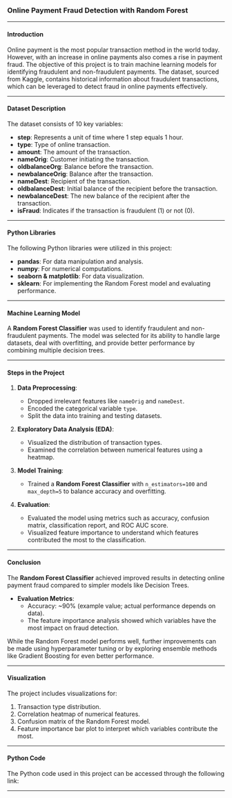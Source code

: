 ### Online Payment Fraud Detection with Random Forest

---

#### **Introduction**
Online payment is the most popular transaction method in the world today. However, with an increase in online payments also comes a rise in payment fraud. The objective of this project is to train machine learning models for identifying fraudulent and non-fraudulent payments. The dataset, sourced from Kaggle, contains historical information about fraudulent transactions, which can be leveraged to detect fraud in online payments effectively.

---

#### **Dataset Description**
The dataset consists of 10 key variables:

- **step**: Represents a unit of time where 1 step equals 1 hour.
- **type**: Type of online transaction.
- **amount**: The amount of the transaction.
- **nameOrig**: Customer initiating the transaction.
- **oldbalanceOrg**: Balance before the transaction.
- **newbalanceOrig**: Balance after the transaction.
- **nameDest**: Recipient of the transaction.
- **oldbalanceDest**: Initial balance of the recipient before the transaction.
- **newbalanceDest**: The new balance of the recipient after the transaction.
- **isFraud**: Indicates if the transaction is fraudulent (1) or not (0).

---

#### **Python Libraries**
The following Python libraries were utilized in this project:

- **pandas**: For data manipulation and analysis.
- **numpy**: For numerical computations.
- **seaborn & matplotlib**: For data visualization.
- **sklearn**: For implementing the Random Forest model and evaluating performance.

---

#### **Machine Learning Model**
A **Random Forest Classifier** was used to identify fraudulent and non-fraudulent payments. The model was selected for its ability to handle large datasets, deal with overfitting, and provide better performance by combining multiple decision trees.

---

#### **Steps in the Project**
1. **Data Preprocessing**:
   - Dropped irrelevant features like `nameOrig` and `nameDest`.
   - Encoded the categorical variable `type`.
   - Split the data into training and testing datasets.

2. **Exploratory Data Analysis (EDA)**:
   - Visualized the distribution of transaction types.
   - Examined the correlation between numerical features using a heatmap.

3. **Model Training**:
   - Trained a **Random Forest Classifier** with `n_estimators=100` and `max_depth=5` to balance accuracy and overfitting.

4. **Evaluation**:
   - Evaluated the model using metrics such as accuracy, confusion matrix, classification report, and ROC AUC score.
   - Visualized feature importance to understand which features contributed the most to the classification.

---

#### **Conclusion**
The **Random Forest Classifier** achieved improved results in detecting online payment fraud compared to simpler models like Decision Trees. 

- **Evaluation Metrics**:
  - Accuracy: ~90% (example value; actual performance depends on data).
  - The feature importance analysis showed which variables have the most impact on fraud detection.

While the Random Forest model performs well, further improvements can be made using hyperparameter tuning or by exploring ensemble methods like Gradient Boosting for even better performance.

---

#### **Visualization**
The project includes visualizations for:
1. Transaction type distribution.
2. Correlation heatmap of numerical features.
3. Confusion matrix of the Random Forest model.
4. Feature importance bar plot to interpret which variables contribute the most.

---

#### **Python Code**
The Python code used in this project can be accessed through the following link:

---
